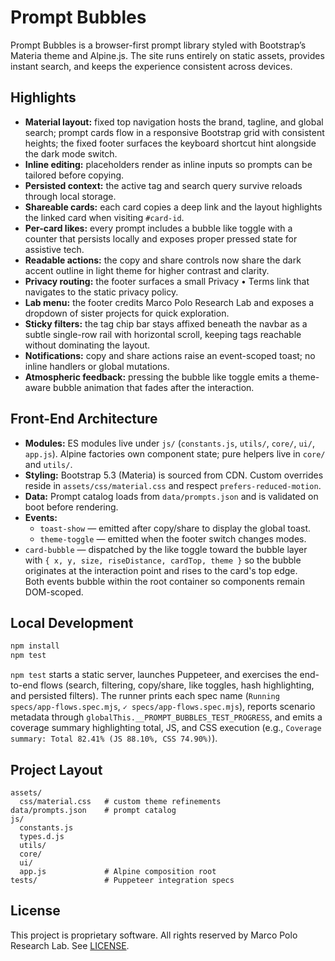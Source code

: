 # Prompt Bubbles

Prompt Bubbles is a browser-first prompt library styled with Bootstrap’s Materia theme and Alpine.js. The site runs entirely on static assets, provides instant search, and keeps the experience consistent across devices.

## Highlights

- **Material layout:** fixed top navigation hosts the brand, tagline, and global search; prompt cards flow in a responsive Bootstrap grid with consistent heights; the fixed footer surfaces the keyboard shortcut hint alongside the dark mode switch.
- **Inline editing:** placeholders render as inline inputs so prompts can be tailored before copying.
- **Persisted context:** the active tag and search query survive reloads through local storage.
- **Shareable cards:** each card copies a deep link and the layout highlights the linked card when visiting `#card-id`.
- **Per-card likes:** every prompt includes a bubble like toggle with a counter that persists locally and exposes proper pressed state for assistive tech.
- **Readable actions:** the copy and share controls now share the dark accent outline in light theme for higher contrast and clarity.
- **Privacy routing:** the footer surfaces a small Privacy • Terms link that navigates to the static privacy policy.
- **Lab menu:** the footer credits Marco Polo Research Lab and exposes a dropdown of sister projects for quick exploration.
- **Sticky filters:** the tag chip bar stays affixed beneath the navbar as a subtle single-row rail with horizontal scroll, keeping tags reachable without dominating the layout.
- **Notifications:** copy and share actions raise an event-scoped toast; no inline handlers or global mutations.
- **Atmospheric feedback:** pressing the bubble like toggle emits a theme-aware bubble animation that fades after the interaction.

## Front-End Architecture

- **Modules:** ES modules live under `js/` (`constants.js`, `utils/`, `core/`, `ui/`, `app.js`). Alpine factories own component state; pure helpers live in `core/` and `utils/`.
- **Styling:** Bootstrap 5.3 (Materia) is sourced from CDN. Custom overrides reside in `assets/css/material.css` and respect `prefers-reduced-motion`.
- **Data:** Prompt catalog loads from `data/prompts.json` and is validated on boot before rendering.
- **Events:**  
  - `toast-show` — emitted after copy/share to display the global toast.  
  - `theme-toggle` — emitted when the footer switch changes modes.  
- `card-bubble` — dispatched by the like toggle toward the bubble layer with `{ x, y, size, riseDistance, cardTop, theme }` so the bubble originates at the interaction point and rises to the card's top edge.  
  Both events bubble within the root container so components remain DOM-scoped.

## Local Development

```bash
npm install
npm test
```

`npm test` starts a static server, launches Puppeteer, and exercises the end-to-end flows (search, filtering, copy/share, like toggles, hash highlighting, and persisted filters). The runner prints each spec name (`Running specs/app-flows.spec.mjs`, `✓ specs/app-flows.spec.mjs`), reports scenario metadata through `globalThis.__PROMPT_BUBBLES_TEST_PROGRESS`, and emits a coverage summary highlighting total, JS, and CSS execution (e.g., `Coverage summary: Total 82.41% (JS 88.10%, CSS 74.90%)`).

## Project Layout

```
assets/
  css/material.css   # custom theme refinements
data/prompts.json    # prompt catalog
js/
  constants.js
  types.d.js
  utils/
  core/
  ui/
  app.js             # Alpine composition root
tests/               # Puppeteer integration specs
```

## License

This project is proprietary software. All rights reserved by Marco Polo Research Lab. See [LICENSE](./LICENSE).
